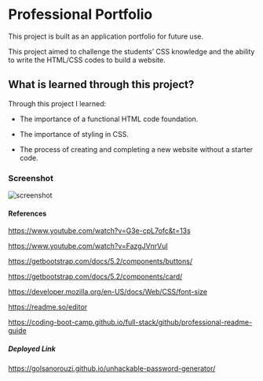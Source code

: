 
# Professional Portfolio

This project is built as an application portfolio for future use.

This project aimed to challenge the students’ CSS knowledge and the ability to write the HTML/CSS codes to build a website.

## What is learned through this project?
Through this project I learned:

- The importance of a functional HTML code foundation.

- The importance of styling in CSS.

- The process of creating and completing a new website without a starter code.


### Screenshot
![screenshot](https://github.com/Golsanorouzi/Portfolio/blob/main/img/Screenshot.png)

#### References
https://www.youtube.com/watch?v=G3e-cpL7ofc&t=13s

https://www.youtube.com/watch?v=FazgJVnrVuI

https://getbootstrap.com/docs/5.2/components/buttons/

https://getbootstrap.com/docs/5.2/components/card/

https://developer.mozilla.org/en-US/docs/Web/CSS/font-size

https://readme.so/editor

https://coding-boot-camp.github.io/full-stack/github/professional-readme-guide

##### Deployed Link
https://golsanorouzi.github.io/unhackable-password-generator/